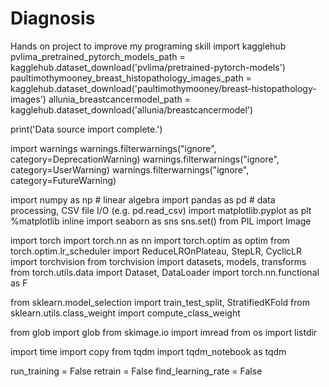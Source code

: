 # Diagnosis
Hands on project to improve my programing skill
import kagglehub
pvlima_pretrained_pytorch_models_path = kagglehub.dataset_download('pvlima/pretrained-pytorch-models')
paultimothymooney_breast_histopathology_images_path = kagglehub.dataset_download('paultimothymooney/breast-histopathology-images')
allunia_breastcancermodel_path = kagglehub.dataset_download('allunia/breastcancermodel')

print('Data source import complete.')

import warnings
warnings.filterwarnings("ignore", category=DeprecationWarning)
warnings.filterwarnings("ignore", category=UserWarning)
warnings.filterwarnings("ignore", category=FutureWarning)

import numpy as np # linear algebra
import pandas as pd # data processing, CSV file I/O (e.g. pd.read_csv)
import matplotlib.pyplot as plt
%matplotlib inline
import seaborn as sns
sns.set()
from PIL import Image

import torch
import torch.nn as nn
import torch.optim as optim
from torch.optim.lr_scheduler import ReduceLROnPlateau, StepLR, CyclicLR
import torchvision
from torchvision import datasets, models, transforms
from torch.utils.data import Dataset, DataLoader
import torch.nn.functional as F

from sklearn.model_selection import train_test_split, StratifiedKFold
from sklearn.utils.class_weight import compute_class_weight


from glob import glob
from skimage.io import imread
from os import listdir

import time
import copy
from tqdm import tqdm_notebook as tqdm

run_training = False
retrain = False
find_learning_rate = False
